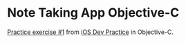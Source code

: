 Note Taking App Objective-C
=======

[Practice exercise #1](http://www.iosdevpractice.com/practice/2014/08/03/note-taking-app/) from 
[iOS Dev Practice](http://www.iosdevpractice.com) in Objective-C.
